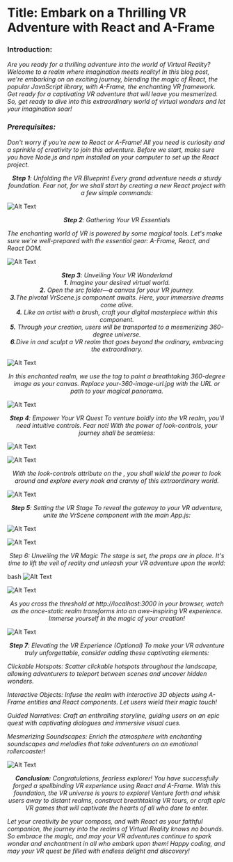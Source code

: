 <h1>
Title: Embark on a Thrilling VR Adventure with React and A-Frame
</h1>

<p align="center">
<h3>
Introduction:
</h3>
<em>
Are you ready for a thrilling adventure into the world of Virtual Reality? Welcome to a realm where imagination meets reality! In this blog post, we're embarking on an exciting journey, blending the magic of React, the popular JavaScript library, with A-Frame, the enchanting VR framework. Get ready for a captivating VR adventure that will leave you mesmerized. So, get ready to dive into this extraordinary world of virtual wonders and let your imagination soar!
</em>
</p>

<p align="center">
<em>
<h3>
Prerequisites:
</h3>
Don't worry if you're new to React or A-Frame! All you need is curiosity and a sprinkle of creativity to join this adventure. Before we start, make sure you have Node.js and npm installed on your computer to set up the React project.
</em>
</p>

<p align="center">
<em>
<strong>Step 1</strong>: Unfolding the VR Blueprint
Every grand adventure needs a sturdy foundation. Fear not, for we shall start by creating a new React project with a few simple commands:
</em>
</p>

![Alt Text](images/1.PNG)

<p align="center">
<em>
<strong>Step 2</strong>: Gathering Your VR Essentials

The enchanting world of VR is powered by some magical tools. Let's make sure we're well-prepared with the essential gear: A-Frame, React, and React DOM.

</em>
</p>

![Alt Text](images/2.PNG)

<p align="center">
<em>
<strong>Step 3</strong>: Unveiling Your VR Wonderland
</br>
<strong>1.</strong> Imagine your desired virtual world.</br>
<strong>2.</strong> Open the src folder—a canvas for your VR journey.</br>
<strong>3.</strong>The pivotal VrScene.js component awaits. Here, your immersive dreams come alive.</br>
<strong>4.</strong> Like an artist with a brush, craft your digital masterpiece within this component.</br>
<strong>5.</strong> Through your creation, users will be transported to a mesmerizing 360-degree universe.</br>
<strong>6.</strong>Dive in and sculpt a VR realm that goes beyond the ordinary, embracing the extraordinary.</br>

</em>
</p>

![Alt Text](images/3.PNG)

<p align="center">
<em>
In this enchanted realm, we use the <a-sky> tag to paint a breathtaking 360-degree image as your canvas. Replace your-360-image-url.jpg with the URL or path to your magical panorama.
</em>
</p>

![Alt Text](images/3.PNG)

<p align="center">
<em>
<strong>Step 4</strong>: Empower Your VR Quest
To venture boldly into the VR realm, you'll need intuitive controls. Fear not! With the power of look-controls, your journey shall be seamless:
</em>
</p>

![Alt Text](images/4.PNG)

![Alt Text](images/3.PNG)

<p align="center">
<em>
With the look-controls attribute on the <a-entity camera>, you shall wield the power to look around and explore every nook and cranny of this extraordinary world.
</em>
</p>

![Alt Text](images/3.PNG)

<p align="center">
<em>
<strong>Step 5</strong>: Setting the VR Stage
To reveal the gateway to your VR adventure, unite the VrScene component with the main App.js:
</em>
</p>

![Alt Text](images/5.PNG)

![Alt Text](images/3.PNG)

<p align="center">
<em>
Step 6: Unveiling the VR Magic
The stage is set, the props are in place. It's time to lift the veil of reality and unleash your VR adventure upon the world:
</em>
</p>

bash
![Alt Text](images/6.PNG)

![Alt Text](images/3.PNG)

<p align="center">
<em>
As you cross the threshold at http://localhost:3000 in your browser, watch as the once-static realm transforms into an awe-inspiring VR experience. Immerse yourself in the magic of your creation!
</em>
</p>

![Alt Text](images/3.PNG)

<p align="center">
<em>
<strong>Step 7</strong>: Elevating the VR Experience (Optional)
To make your VR adventure truly unforgettable, consider adding these captivating elements:

Clickable Hotspots: Scatter clickable hotspots throughout the landscape, allowing adventurers to teleport between scenes and uncover hidden wonders.

Interactive Objects: Infuse the realm with interactive 3D objects using A-Frame entities and React components. Let users wield their magic touch!

Guided Narratives: Craft an enthralling storyline, guiding users on an epic quest with captivating dialogues and immersive visual cues.

Mesmerizing Soundscapes: Enrich the atmosphere with enchanting soundscapes and melodies that take adventurers on an emotional rollercoaster!
</em>

</p>

![Alt Text](images/3.PNG)

<p align="center">
<em>
<strong>Conclusion:</strong>
Congratulations, fearless explorer! You have successfully forged a spellbinding VR experience using React and A-Frame. With this foundation, the VR universe is yours to explore! Venture forth and whisk users away to distant realms, construct breathtaking VR tours, or craft epic VR games that will captivate the hearts of all who dare to enter.

Let your creativity be your compass, and with React as your faithful companion, the journey into the realms of Virtual Reality knows no bounds. So embrace the magic, and may your VR adventures continue to spark wonder and enchantment in all who embark upon them! Happy coding, and may your VR quest be filled with endless delight and discovery!

</em>
</p>
